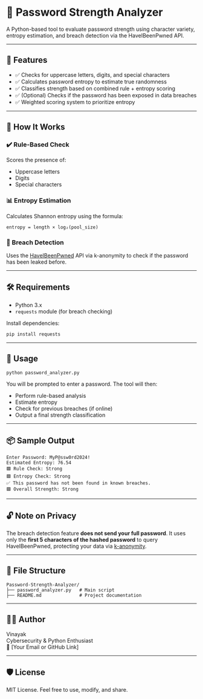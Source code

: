 # 🔐 Password Strength Analyzer

A Python-based tool to evaluate password strength using character variety, entropy estimation, and breach detection via the HaveIBeenPwned API.

---

## 🚀 Features

- ✅ Checks for uppercase letters, digits, and special characters  
- ✅ Calculates password entropy to estimate true randomness  
- ✅ Classifies strength based on combined rule + entropy scoring  
- ✅ (Optional) Checks if the password has been exposed in data breaches  
- ✅ Weighted scoring system to prioritize entropy

---

## 🧠 How It Works

### ✔️ Rule-Based Check
Scores the presence of:
- Uppercase letters
- Digits
- Special characters

### 📊 Entropy Estimation
Calculates Shannon entropy using the formula:

```
entropy = length × log₂(pool_size)
```

### 🔐 Breach Detection
Uses the [HaveIBeenPwned](https://haveibeenpwned.com/API/v3#SearchingPwnedPasswordsByRange) API via k-anonymity to check if the password has been leaked before.

---

## 🛠️ Requirements

- Python 3.x
- `requests` module (for breach checking)

Install dependencies:

```bash
pip install requests
```

---

## 📌 Usage

```bash
python password_analyzer.py
```

You will be prompted to enter a password. The tool will then:

- Perform rule-based analysis
- Estimate entropy
- Check for previous breaches (if online)
- Output a final strength classification

---

## 📦 Sample Output

```
Enter Password: MyP@ssw0rd2024!
Estimated Entropy: 76.54
🟩 Rule Check: Strong
🟩 Entropy Check: Strong
✅ This password has not been found in known breaches.
🟩 Overall Strength: Strong
```

---

## 🔓 Note on Privacy

The breach detection feature **does not send your full password**. It uses only the **first 5 characters of the hashed password** to query HaveIBeenPwned, protecting your data via [k-anonymity](https://en.wikipedia.org/wiki/K-anonymity).

---

## 📁 File Structure

```
Password-Strength-Analyzer/
├── password_analyzer.py   # Main script
├── README.md              # Project documentation
```

---

## 🙋‍♂️ Author

Vinayak  
Cybersecurity & Python Enthusiast  
📧 [Your Email or GitHub Link]

---

## 🛡️ License

MIT License. Feel free to use, modify, and share.
